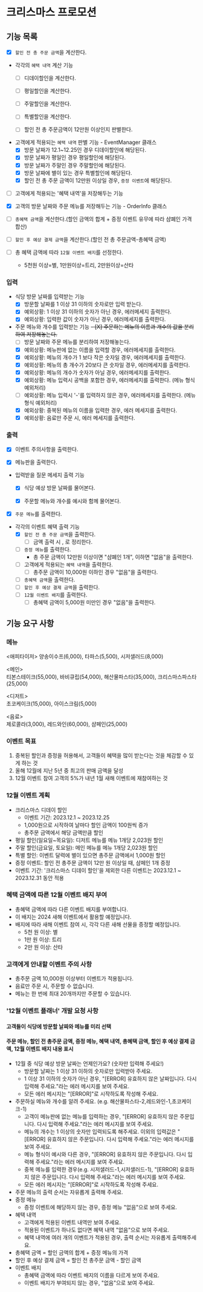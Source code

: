 # 크리스마스 프로모션

## 기능 목록

- [X] `할인 전 총 주문 금액`을 계산한다.

- 각각의 `혜택 내역` 계산 기능
  - [ ] 디데이할인을 계산한다.
  - [ ] 평일할인을 계산한다.
  - [ ] 주말할인을 계산한다.
  - [ ] 특별할인을 계산한다.
  - [ ] 할인 전 총 주문금액이 12만원 이상인지 판별한다.


- 고객에게 적용되는 `혜택 내역` 판별 기능 - EventManager 클래스
  - [X] 방문 날짜가 12.1~12.25인 경우 디데이할인에 해당된다.
  - [X] 방문 날짜가 평일인 경우 평일할인에 해당된다.
  - [X] 방문 날짜가 주말인 경우 주말할인에 해당된다.
  - [X] 방문 날짜에 별이 있는 경우 특별할인에 해당된다.
  - [X] 할인 전 총 주문 금액이 12만원 이상일 경우, `증정 이벤트`에 해당된다.

- [ ] 고객에게 적용되는 '혜택 내역'을 저장해두는 기능

- [X] 고객의 방문 날짜와 주문 메뉴를 저장해두는 기능 - OrderInfo 클래스

- [ ] `총혜택 금액`을 계산한다.(할인 금액의 합계 + 증정 이벤트 유무에 따라 샴폐인 가격 합산)
- [ ] `할인 후 예상 결제 금액`을 계산한다.(할인 전 총 주문금액-총혜택 금액)
- [ ] 총 혜택 금액에 따라 `12월 이벤트 배지`를 선정한다.
  - 5천원 이상=별, 1만원이상=트리, 2만원이상=산타

### 입력

- 식당 방문 날짜를 입력받는 기능
  - [X] 방문할 날짜를 1 이상 31 이하의 숫자로만 입력 받는다.
  - [X] 예외상황: 1 이상 31 이하의 숫자가 아닌 경우, 에러메세지 출력한다.
  - [X] 예외상황: 입력한 값이 숫자가 아닌 경우, 에러메세지를 출력한다.
-  주문 메뉴와 개수를 입력받는 기능
    ~~- [X] 주문하는 메뉴의 이름과 개수의 값을 분리하여 저장해놓는다.~~
    - [ ] 방문 날짜와 주문 메뉴를 분리하여 저장해놓는다.
    - [X] 예외상황: 메뉴판에 없는 이름을 입력할 경우, 에러메세지를 출력한다.
    - [X] 예외상황: 메뉴의 개수가 1 보다 작은 숫자일 경우, 에러메세지를 출력한다.
    - [X] 예외상황: 메뉴의 총 개수가 20보다 큰 숫자일 경우, 에러메세지를 출력한다.
    - [X] 예외상황: 메뉴의 개수가 숫자가 아닐 경우, 에러메세지를 출력한다.
    - [X] 예외상황: 메뉴 입력시 공백을 포함한 경우, 에러메세지를 출력한다. (메뉴 형식 예외처리)
    - [ ] 예외상황: 메뉴 입력시 '-'를 입력하지 않은 경우, 에러메세지를 출력한다. (메뉴 형식 예외처리)
    - [X] 예외상황: 중복된 메뉴의 이름을 입력한 경우, 에러 메세지를 출력한다.
    - [X] 예외상황: 음료만 주문 시, 에러 메세지를 출력한다.

### 출력

- [x] 이벤트 주의사항을 출력한다.
- [x] 메뉴판을 출력한다.


-  입력받을 질문 메세지 출력 기능
    - [x] 식당 예상 방문 날짜를 물어본다.
    - [x] 주문할 메뉴와 개수를 예시와 함께 물어본다.


- [X] `주문 메뉴`를 출력한다.


- 각각의 이벤트 혜택 출력 기능
    - [X] `할인 전 총 주문 금액`을  출력한다.
      - [ ] 금액 출력 시 , 로 정리한다.
    - [ ] `증정 메뉴`를 출력한다.
      - 총 주문 금액이 12만원 이상이면 "샴폐인 1개", 이하면 "없음"을 출력한다.
    - [ ] 고객에게 적용되는 `혜택 내역`을 출력한다.
      - [ ] 총주문 금액이 10,000원 이하인 경우 "없음"을 출력한다.
    - [ ] `총혜택 금액`을 출력한다.
    - [ ] `할인 후 예상 결제 금액`을 출력한다.
    - [ ] `12월 이벤트 배지`를 출력한다.
      - [ ] 총혜택 금액이 5,000원 미만인 경우 "없음"을 출력한다.

## 기능 요구 사항
### 메뉴  
<애피타이저>
양송이수프(6,000), 타파스(5,500), 시저샐러드(8,000)

<메인>  
티본스테이크(55,000), 바비큐립(54,000), 해산물파스타(35,000), 크리스마스파스타(25,000)

<디저트>  
초코케이크(15,000), 아이스크림(5,000)

<음료>  
제로콜라(3,000), 레드와인(60,000), 샴페인(25,000)

### 이벤트 목표  
1. 중복된 할인과 증정을 허용해서, 고객들이 혜택을 많이 받는다는 것을 체감할 수 있게 하는 것  
2. 올해 12월에 지난 5년 중 최고의 판매 금액을 달성  
3. 12월 이벤트 참여 고객의 5%가 내년 1월 새해 이벤트에 재참여하는 것  

### 12월 이벤트 계획
- 크리스마스 디데이 할인
  - 이벤트 기간: 2023.12.1 ~ 2023.12.25
  - 1,000원으로 시작하여 날마다 할인 금액이 100원씩 증가
  - 총주문 금액에서 해당 금액만큼 할인  
- 평일 할인(일요일~목요일): 디저트 메뉴를 메뉴 1개당 2,023원 할인
- 주말 할인(금요일, 토요일): 메인 메뉴를 메뉴 1개당 2,023원 할인
- 특별 할인: 이벤트 달력에 별이 있으면 총주문 금액에서 1,000원 할인
- 증정 이벤트: 할인 전 총주문 금액이 12만 원 이상일 때, 샴페인 1개 증정
- 이벤트 기간: '크리스마스 디데이 할인'을 제외한 다른 이벤트는 2023.12.1 ~ 2023.12.31 동안 적용

### 혜택 금액에 따른 12월 이벤트 배지 부여
- 총혜택 금액에 따라 다른 이벤트 배지를 부여합니다. 
- 이 배지는 2024 새해 이벤트에서 활용할 예정입니다. 
- 배지에 따라 새해 이벤트 참여 시, 각각 다른 새해 선물을 증정할 예정입니다.
  - 5천 원 이상: 별
  - 1만 원 이상: 트리
  - 2만 원 이상: 산타

### 고객에게 안내할 이벤트 주의 사항
- 총주문 금액 10,000원 이상부터 이벤트가 적용됩니다.
- 음료만 주문 시, 주문할 수 없습니다.
- 메뉴는 한 번에 최대 20개까지만 주문할 수 있습니다.


### '12월 이벤트 플래너' 개발 요청 사항
#### 고객들이 식당에 방문할 날짜와 메뉴를 미리 선택
#### 주문 메뉴, 할인 전 총주문 금액, 증정 메뉴, 혜택 내역, 총혜택 금액, 할인 후 예상 결제 금액, 12월 이벤트 배지 내용 표시
- 12월 중 식당 예상 방문 날짜는 언제인가요? (숫자만 입력해 주세요!)
  - 방문할 날짜는 1 이상 31 이하의 숫자로만 입력받아 주세요.
  - 1 이상 31 이하의 숫자가 아닌 경우, "[ERROR] 유효하지 않은 날짜입니다. 다시 입력해 주세요."라는 에러 메시지를 보여 주세요.
  - 모든 에러 메시지는 "[ERROR]"로 시작하도록 작성해 주세요.
- 주문하실 메뉴와 개수를 알려 주세요. (e.g. 해산물파스타-2,레드와인-1,초코케이크-1)
  - 고객이 메뉴판에 없는 메뉴를 입력하는 경우, "[ERROR] 유효하지 않은 주문입니다. 다시 입력해 주세요."라는 에러 메시지를 보여 주세요.
  - 메뉴의 개수는 1 이상의 숫자만 입력되도록 해주세요. 이외의 입력값은 "[ERROR] 유효하지 않은 주문입니다. 다시 입력해 주세요."라는 에러 메시지를 보여 주세요.
  - 메뉴 형식이 예시와 다른 경우, "[ERROR] 유효하지 않은 주문입니다. 다시 입력해 주세요."라는 에러 메시지를 보여 주세요.
  - 중복 메뉴를 입력한 경우(e.g. 시저샐러드-1,시저샐러드-1), "[ERROR] 유효하지 않은 주문입니다. 다시 입력해 주세요."라는 에러 메시지를 보여 주세요.
  - 모든 에러 메시지는 "[ERROR]"로 시작하도록 작성해 주세요.
- 주문 메뉴의 출력 순서는 자유롭게 출력해 주세요.
- 증정 메뉴
  - 증정 이벤트에 해당하지 않는 경우, 증정 메뉴 "없음"으로 보여 주세요.
- 혜택 내역
  - 고객에게 적용된 이벤트 내역만 보여 주세요.
  - 적용된 이벤트가 하나도 없다면 혜택 내역 "없음"으로 보여 주세요.
  - 혜택 내역에 여러 개의 이벤트가 적용된 경우, 출력 순서는 자유롭게 출력해주세요.
- 총혜택 금액 = 할인 금액의 합계 + 증정 메뉴의 가격
- 할인 후 예상 결제 금액 = 할인 전 총주문 금액 - 할인 금액
- 이벤트 배지
  - 총혜택 금액에 따라 이벤트 배지의 이름을 다르게 보여 주세요.
  - 이벤트 배지가 부여되지 않는 경우, "없음"으로 보여 주세요.